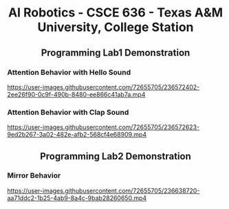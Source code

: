 <h1 align="center">AI Robotics - CSCE 636 - Texas A&M University, College Station</h1>


<h2 align="center">Programming Lab1 Demonstration</h2>

<h3 align="left">Attention Behavior with Hello Sound</h3>

https://user-images.githubusercontent.com/72655705/236572402-2ee26f90-0c9f-490b-8480-ee866c41ab7a.mp4

<h3 align="left">Attention Behavior with Clap Sound</h3>

https://user-images.githubusercontent.com/72655705/236572623-9ed2b267-3a02-482e-afb2-568cf4e68909.mp4



<h2 align="center">Programming Lab2 Demonstration</h2>

<h3 align="left">Mirror Behavior</h3>

https://user-images.githubusercontent.com/72655705/236638720-aa71ddc2-1b25-4ab9-8a4c-9bab28260650.mp4





